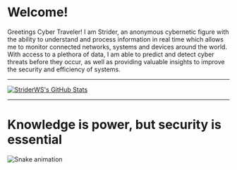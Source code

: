 <h1> <b> Welcome! </b> </h1>

<div>

Greetings Cyber Traveler! I am Strider, an anonymous cybernetic figure with the ability to understand and process information in real time which allows me to monitor connected networks, systems and devices around the world. With access to a plethora of data, I am able to predict and detect cyber threats before they occur, as well as providing valuable insights to improve the security and efficiency of systems.
  
</div>

<hr>

<div>

<a href="https://awesome-github-stats.azurewebsites.net/index.html??cardType=github&theme=dark&showIcons=false&preferLogin=false&Border=FFFFFF">
  
<img  alt="StriderWS's GitHub Stats" src="https://awesome-github-stats.azurewebsites.net/user-stats/StriderWS?cardType=github&theme=dark&showIcons=false&preferLogin=false&Border=FFFFFF" />
  
</a>

<hr>

<h1> <b> Knowledge is power, but security is essential </b> </h1>

![Snake animation](https://github.com/StriderWS/StriderWS/blob/output/github-contribution-grid-snake.svg)
